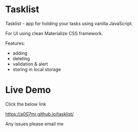 # Tasklist

Tasklist - app for holding your tasks using vanilla JavaScript.

For UI using clean Materialize CSS framework.

Features: 
- adding
- deleting
- validation & alert
- storing in local storage

# Live Demo
Click the below link

https://a007mr.github.io/tasklist/

Any issues please email me
